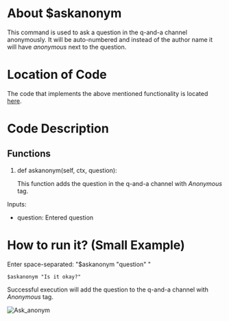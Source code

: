 # About $askanonym
This command is used to ask a question in the q-and-a channel anonymously.
It will be auto-numbered and instead of the author name it will have <i>anonymous</i> next to the question.

# Location of Code
The code that implements the above mentioned functionality is located [here](../../cogs/qanda.py).

# Code Description
## Functions

1. def askanonym(self, ctx, question):
   
   This function adds the question in the q-and-a channel with <i> Anonymous</i> tag.

Inputs:

- question: Entered question
   
# How to run it? (Small Example)
Enter space-separated: "$askanonym "question" "
```
$askanonym "Is it okay?"
```
Successful execution will add the question to the q-and-a channel with <i> Anonymous</i> tag.

![Ask_anonym](https://user-images.githubusercontent.com/19858170/144726153-aba55b13-079f-44bd-8976-e6304c7fc792.gif)
